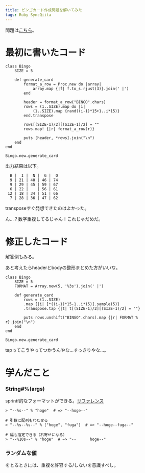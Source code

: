 ```yaml
---
title: ビンゴカード作成問題を解いてみた
tags: Ruby SyncQiita
---
```

問題は[こちら](https://blog.jnito.com/entry/2015/02/09/101018)。

# 最初に書いたコード

    
    
    class Bingo
        SIZE = 5
    
        def generate_card
            format_a_row = Proc.new do |array|
                array.map {|f| f.to_s.rjust(3)}.join(' |')
            end
    
            header = format_a_row("BINGO".chars)
            rows = (1..SIZE).map do |i|
                (1..SIZE).map {rand((i-1)*15+1..i*15)}
            end.transpose
            
            rows[(SIZE-1)/2][(SIZE-1)/2] = ""       
            rows.map! {|r| format_a_row(r)}
    
            puts [header, *rows].join("\n")
        end
    end
    
    Bingo.new.generate_card

出力結果は以下。

    
    
      B |  I |  N |  G |  O
      9 | 21 | 40 | 46 | 74
      9 | 29 | 45 | 59 | 67
      6 | 22 |    | 56 | 61
     12 | 18 | 34 | 51 | 66
      7 | 28 | 36 | 47 | 62

transposeすぐ発想できたのはよかった。

ん…？数字重複してるじゃん！これじゃだめだ。

# 修正したコード

[解答例](https://blog.jnito.com/entry/2015/03/06/085433)もみる。

あと考えたらheaderとbodyの整形まとめた方がいいな。

    
    
    class Bingo
        SIZE = 5
        FORMAT = Array.new(5, '%3s').join(' |')
    
        def generate_card
            rows = (1..SIZE)
            .map {|i| [*((i-1)*15-1..i*15)].sample(5)}
            .transpose.tap {|t| t[(SIZE-1)/2][(SIZE-1)/2] = ""}
            
            puts rows.unshift("BINGO".chars).map {|r| FORMAT % r}.join("\n")
        end
    end
    
    Bingo.new.generate_card

tapってこうやってつかうんやな…すっきりやな…。

# 学んだこと

### String#%(args)

sprintf的なフォーマットができる。[リファレンス](http://doc.okkez.net/2.3.0/view/method/String/i/=25)

    
    
    > "--%s--" % "hoge"  # => "--hoge--"
    
    # 引数に配列もわたせる
    > "--%s--%s--" % ["hoge", "fuga"]  # => "--hoge--fuga--"
    
    # 幅も指定できる（右寄せになる）
    > "--%10s--" % "hoge"  # => "--      hoge--"

### ランダムな値

をとるときには、重複を許容する/しないを意識すべし。